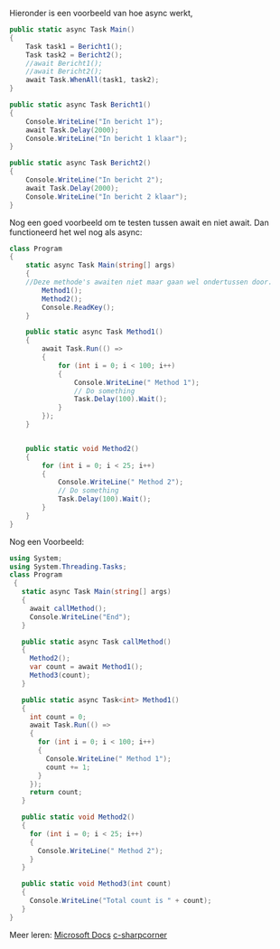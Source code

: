 Hieronder is een voorbeeld van hoe async werkt,
```cs
public static async Task Main()
{
	Task task1 = Bericht1();
	Task task2 = Bericht2();
	//await Bericht1();
	//await Bericht2();
	await Task.WhenAll(task1, task2);
}

public static async Task Bericht1()
{
	Console.WriteLine("In bericht 1");
	await Task.Delay(2000);
	Console.WriteLine("In bericht 1 klaar");
}

public static async Task Bericht2()
{
	Console.WriteLine("In bericht 2");
	await Task.Delay(2000);
	Console.WriteLine("In bericht 2 klaar");
}
```


Nog een goed voorbeeld om te testen tussen await en niet await. Dan functioneerd het wel nog als async:

```cs
class Program
{
    static async Task Main(string[] args)
    {
    //Deze methode's awaiten niet maar gaan wel ondertussen door.
        Method1();
        Method2();
        Console.ReadKey();
    }

    public static async Task Method1()
    {
        await Task.Run(() =>
        {
            for (int i = 0; i < 100; i++)
            {
                Console.WriteLine(" Method 1");
                // Do something
                Task.Delay(100).Wait();
            }
        });
    }


    public static void Method2()
    {
        for (int i = 0; i < 25; i++)
        {
            Console.WriteLine(" Method 2");
            // Do something
            Task.Delay(100).Wait();
        }
    }
}
```

Nog een Voorbeeld:
```cs
using System;
using System.Threading.Tasks;
class Program
 {
   static async Task Main(string[] args)
   {
     await callMethod();
     Console.WriteLine("End");
   }

   public static async Task callMethod()
   {
     Method2();
     var count = await Method1();
     Method3(count);
   }

   public static async Task<int> Method1()
   {
     int count = 0;
     await Task.Run(() =>
     {
       for (int i = 0; i < 100; i++)
       {
         Console.WriteLine(" Method 1");
         count += 1;
       }
     });
     return count;
   }

   public static void Method2()
   {
     for (int i = 0; i < 25; i++)
     {
       Console.WriteLine(" Method 2");
     }
   }

   public static void Method3(int count)
   {
     Console.WriteLine("Total count is " + count);
   }
}
```

Meer leren:
[Microsoft Docs](https://learn.microsoft.com/en-us/dotnet/csharp/asynchronous-programming/task-asynchronous-programming-model)
[c-sharpcorner](https://www.c-sharpcorner.com/article/async-and-await-in-c-sharp/)
